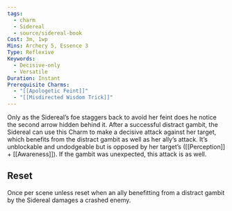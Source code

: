 ```yaml
---
tags:
  - charm
  - Sidereal
  - source/sidereal-book
Cost: 3m, 1wp
Mins: Archery 5, Essence 3
Type: Reflexive
Keywords:
  - Decisive-only
  - Versatile
Duration: Instant
Prerequisite Charms:
  - "[[Apologetic Feint]]"
  - "[[Misdirected Wisdom Trick]]"
---
```

Only as the Sidereal’s foe staggers back to avoid her feint does he notice the second arrow hidden behind it. After a successful distract gambit, the Sidereal can use this Charm to make a decisive attack against her target, which benefits from the distract gambit as well as her ally’s attack. It’s unblockable and undodgeable but is opposed by her target’s ([[Perception]] + [[Awareness]]). If the gambit was unexpected, this attack is as well. 
## Reset
Once per scene unless reset when an ally benefitting from a distract gambit by the Sidereal damages a crashed enemy.